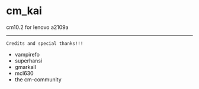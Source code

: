 cm_kai
======

cm10.2 for lenovo a2109a

*********************************************
	Credits and special thanks!!!	

- vampirefo
- superhansi
- gmarkall
- mcl630
- the cm-community

